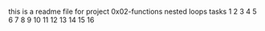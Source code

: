 this is a readme file for project 0x02-functions nested loops
tasks
1
2
3
4
5
6
7
8
9
10
11
12
13
14
15
16

